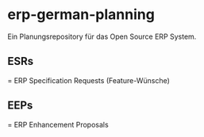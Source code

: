 # erp-german-planning
Ein Planungsrepository für das Open Source ERP System.

## ESRs

= ERP Specification Requests (Feature-Wünsche)

## EEPs

= ERP Enhancement Proposals
